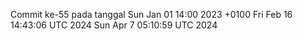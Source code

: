 Commit ke-55 pada tanggal Sun Jan 01 14:00 2023 +0100
Fri Feb 16 14:43:06 UTC 2024
Sun Apr  7 05:10:59 UTC 2024
